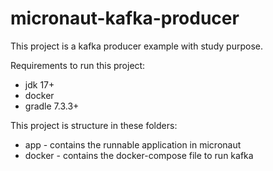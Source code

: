 # micronaut-kafka-producer
This project is a kafka producer example with study purpose.

Requirements to run this project:
* jdk 17+
* docker
* gradle 7.3.3+

This project is structure in these folders:
* app - contains the runnable application in micronaut
* docker - contains the docker-compose file to run kafka